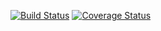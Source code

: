[![Build Status](https://travis-ci.org/Arnie97/captcha-solver.svg?branch=master)](https://travis-ci.org/Arnie97/captcha-solver)
[![Coverage Status](https://coveralls.io/repos/Arnie97/captcha-solver/badge.svg?branch=master&service=github)](https://coveralls.io/github/Arnie97/captcha-solver?branch=master)
